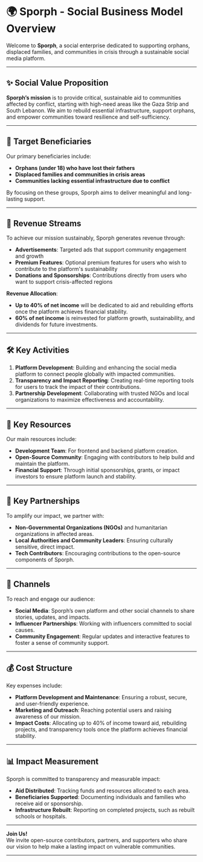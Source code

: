 # 🌍 Sporph - Social Business Model Overview

Welcome to **Sporph**, a social enterprise dedicated to supporting orphans, displaced families, and communities in crisis through a sustainable social media platform.

---

## ✨ Social Value Proposition

**Sporph’s mission** is to provide critical, sustainable aid to communities affected by conflict, starting with high-need areas like the Gaza Strip and South Lebanon. We aim to rebuild essential infrastructure, support orphans, and empower communities toward resilience and self-sufficiency.

---

## 🎯 Target Beneficiaries

Our primary beneficiaries include:
- **Orphans (under 18) who have lost their fathers**
- **Displaced families and communities in crisis areas**
- **Communities lacking essential infrastructure due to conflict**

By focusing on these groups, Sporph aims to deliver meaningful and long-lasting support.

---

## 💸 Revenue Streams

To achieve our mission sustainably, Sporph generates revenue through:
- **Advertisements**: Targeted ads that support community engagement and growth
- **Premium Features**: Optional premium features for users who wish to contribute to the platform's sustainability
- **Donations and Sponsorships**: Contributions directly from users who want to support crisis-affected regions

**Revenue Allocation**:
- **Up to 40% of net income** will be dedicated to aid and rebuilding efforts once the platform achieves financial stability.
- **60% of net income** is reinvested for platform growth, sustainability, and dividends for future investments.

---

## 🛠️ Key Activities

1. **Platform Development**: Building and enhancing the social media platform to connect people globally with impacted communities.
2. **Transparency and Impact Reporting**: Creating real-time reporting tools for users to track the impact of their contributions.
3. **Partnership Development**: Collaborating with trusted NGOs and local organizations to maximize effectiveness and accountability.

---

## 🔑 Key Resources

Our main resources include:
- **Development Team**: For frontend and backend platform creation.
- **Open-Source Community**: Engaging with contributors to help build and maintain the platform.
- **Financial Support**: Through initial sponsorships, grants, or impact investors to ensure platform launch and stability.

---

## 🤝 Key Partnerships

To amplify our impact, we partner with:
- **Non-Governmental Organizations (NGOs)** and humanitarian organizations in affected areas.
- **Local Authorities and Community Leaders**: Ensuring culturally sensitive, direct impact.
- **Tech Contributors**: Encouraging contributions to the open-source components of Sporph.

---

## 📢 Channels

To reach and engage our audience:
- **Social Media**: Sporph’s own platform and other social channels to share stories, updates, and impacts.
- **Influencer Partnerships**: Working with influencers committed to social causes.
- **Community Engagement**: Regular updates and interactive features to foster a sense of community support.

---

## 💰 Cost Structure

Key expenses include:
- **Platform Development and Maintenance**: Ensuring a robust, secure, and user-friendly experience.
- **Marketing and Outreach**: Reaching potential users and raising awareness of our mission.
- **Impact Costs**: Allocating up to 40% of income toward aid, rebuilding projects, and transparency tools once the platform achieves financial stability.

---

## 📊 Impact Measurement

Sporph is committed to transparency and measurable impact:
- **Aid Distributed**: Tracking funds and resources allocated to each area.
- **Beneficiaries Supported**: Documenting individuals and families who receive aid or sponsorship.
- **Infrastructure Rebuilt**: Reporting on completed projects, such as rebuilt schools or hospitals.

---

**Join Us!**  
We invite open-source contributors, partners, and supporters who share our vision to help make a lasting impact on vulnerable communities.

---
